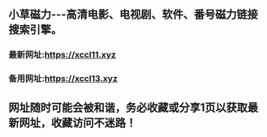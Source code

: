 ## **小草磁力---高清电影、电视剧、软件、番号磁力链接搜索引擎。**
### 最新网址:<a href="https://xccl1.xyz" target="_blank">https://xccl11.xyz</a>
### 备用网址:<a href="https://xccl3.xyz" target="_blank">https://xccl13.xyz</a>
## 网址随时可能会被和谐，务必收藏或分享1页以获取最新网址，收藏访问不迷路！
